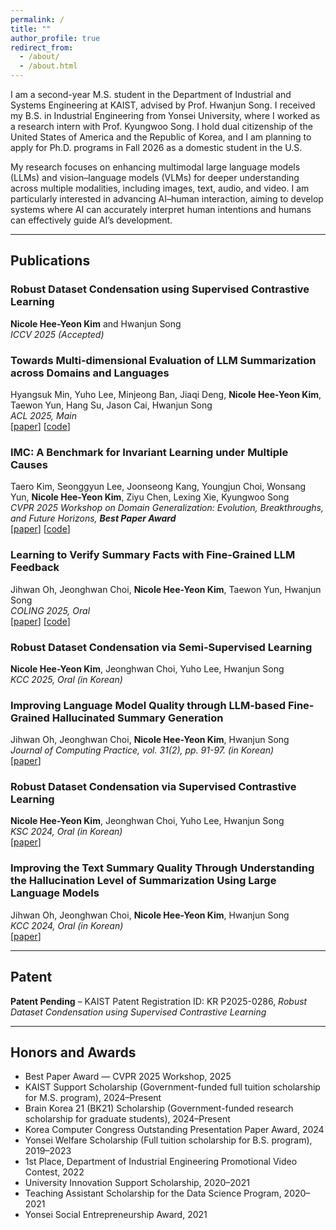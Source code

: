 ```yaml
---
permalink: /
title: ""
author_profile: true
redirect_from: 
  - /about/
  - /about.html
---
```


I am a second-year M.S. student in the Department of Industrial and Systems Engineering at KAIST, advised by Prof. Hwanjun Song. I received my B.S. in Industrial Engineering from Yonsei University, where I worked as a research intern with Prof. Kyungwoo Song. I hold dual citizenship of the United States of America and the Republic of Korea, and I am planning to apply for Ph.D. programs in Fall 2026 as a domestic student in the U.S.

My research focuses on enhancing multimodal large language models (LLMs) and vision–language models (VLMs) for deeper understanding across multiple modalities, including images, text, audio, and video. I am particularly interested in advancing AI–human interaction, aiming to develop systems where AI can accurately interpret human intentions and humans can effectively guide AI’s development.

---

## Publications

### Robust Dataset Condensation using Supervised Contrastive Learning
**Nicole Hee-Yeon Kim** and Hwanjun Song  
*ICCV 2025 (Accepted)*

### Towards Multi-dimensional Evaluation of LLM Summarization across Domains and Languages  
Hyangsuk Min, Yuho Lee, Minjeong Ban, Jiaqi Deng, **Nicole Hee-Yeon Kim**, Taewon Yun, Hang Su, Jason Cai, Hwanjun Song  
*ACL 2025, Main*  
[[paper](https://arxiv.org/abs/2506.00549)] [[code](https://github.com/DISL-Lab/MSumBench)]

### IMC: A Benchmark for Invariant Learning under Multiple Causes  
Taero Kim, Seonggyun Lee, Joonseong Kang, Youngjun Choi, Wonsang Yun, **Nicole Hee-Yeon Kim**, Ziyu Chen, Lexing Xie, Kyungwoo Song  
*CVPR 2025 Workshop on Domain Generalization: Evolution, Breakthroughs, and Future Horizons, **Best Paper Award***  
[[paper](https://openaccess.thecvf.com/content/CVPR2025W/DG-EBF/html/Kim_IMC_A_Benchmark_for_Invariant_Learning_under_Multiple_Causes_CVPRW_2025_paper.html)] [[code](https://github.com/MLAI-Yonsei/multiple_causes)]

### Learning to Verify Summary Facts with Fine-Grained LLM Feedback  
Jihwan Oh, Jeonghwan Choi, **Nicole Hee-Yeon Kim**, Taewon Yun, Hwanjun Song  
*COLING 2025, Oral*  
[[paper](https://arxiv.org/abs/2412.10689)] [[code](https://github.com/DISL-Lab/FineSumFact)]

### Robust Dataset Condensation via Semi-Supervised Learning  
**Nicole Hee-Yeon Kim**, Jeonghwan Choi, Yuho Lee, Hwanjun Song  
*KCC 2025, Oral (in Korean)*  

### Improving Language Model Quality through LLM-based Fine-Grained Hallucinated Summary Generation  
Jihwan Oh, Jeonghwan Choi, **Nicole Hee-Yeon Kim**, Hwanjun Song  
*Journal of Computing Practice, vol. 31(2), pp. 91-97. (in Korean)*  
[[paper](https://www.dbpia.co.kr/journal/articleDetail?nodeId=NODE12086923)]

### Robust Dataset Condensation via Supervised Contrastive Learning  
**Nicole Hee-Yeon Kim**, Jeonghwan Choi, Yuho Lee, Hwanjun Song  
*KSC 2024, Oral (in Korean)*  
[[paper](https://www.dbpia.co.kr/journal/articleDetail?nodeId=NODE12041828)]

### Improving the Text Summary Quality Through Understanding the Hallucination Level of Summarization Using Large Language Models  
Jihwan Oh, Jeonghwan Choi, **Nicole Hee-Yeon Kim**, Hwanjun Song  
*KCC 2024, Oral (in Korean)*  
[[paper](https://www.dbpia.co.kr/journal/articleDetail?nodeId=NODE11861883)]

---

## Patent

**Patent Pending** – KAIST Patent Registration ID: KR P2025-0286, *Robust Dataset Condensation using Supervised Contrastive Learning*

---

## Honors and Awards

- Best Paper Award — CVPR 2025 Workshop, 2025  
- KAIST Support Scholarship (Government-funded full tuition scholarship for M.S. program), 2024–Present  
- Brain Korea 21 (BK21) Scholarship (Government-funded research scholarship for graduate students), 2024–Present  
- Korea Computer Congress Outstanding Presentation Paper Award, 2024  
- Yonsei Welfare Scholarship (Full tuition scholarship for B.S. program), 2019–2023  
- 1st Place, Department of Industrial Engineering Promotional Video Contest, 2022  
- University Innovation Support Scholarship, 2020–2021  
- Teaching Assistant Scholarship for the Data Science Program, 2020–2021  
- Yonsei Social Entrepreneurship Award, 2021
